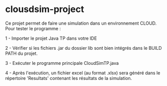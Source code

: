 # clousdsim-project

Ce projet permet de faire une simulation dans un environnement CLOUD.
Pour tester le programme :

1 - Importer le projet Java TP dans votre IDE

2 - Vérifier si les fichiers .jar du dossier lib sont bien intégrés 
dans le BUILD PATH du projet.

3 - Exécuter le programme principale CloudSimTP.java

4 - Après l'exécution, un fichier excel (au format .xlsx) sera généré
dans le répertoire 'Resultats' contenant les résultats de la simulation.
